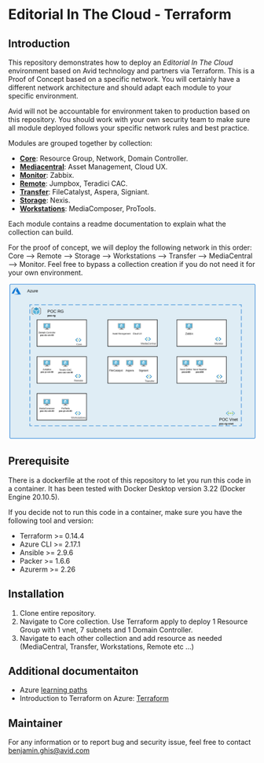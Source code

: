 # Editorial In The Cloud - Terraform

## Introduction

This repository demonstrates how to deploy an *Editorial In The Cloud* environment based on Avid technology and partners via Terraform. This is a Proof of Concept based on a specific network. You will certainly have a different network architecture and should adapt each module to your specific environment. 

Avid will not be accountable for environment taken to production based on this repository. You should work with your own security team to make sure all module deployed follows your specific network rules and best practice. 

 Modules are grouped together by collection: 

- [**Core**](https://github.com/avid-technology/VideoEditorialInTheCloud/tree/master/Avid_Edit_In_The_Cloud_Terraform/Core): Resource Group, Network, Domain Controller.
- [**Mediacentral**](https://github.com/avid-technology/VideoEditorialInTheCloud/tree/master/Avid_Edit_In_The_Cloud_Terraform/Mediacentral): Asset Management, Cloud UX.
- [**Monitor**](https://github.com/avid-technology/VideoEditorialInTheCloud/tree/master/Avid_Edit_In_The_Cloud_Terraform/Monitor): Zabbix.
- [**Remote**](https://github.com/avid-technology/VideoEditorialInTheCloud/tree/master/Avid_Edit_In_The_Cloud_Terraform/Remote): Jumpbox, Teradici CAC.
- [**Transfer**](https://github.com/avid-technology/VideoEditorialInTheCloud/tree/master/Avid_Edit_In_The_Cloud_Terraform/Transfer): FileCatalyst, Aspera, Signiant.
- [**Storage**](https://github.com/avid-technology/VideoEditorialInTheCloud/tree/master/Avid_Edit_In_The_Cloud_Terraform/Storage): Nexis.
- [**Workstations**](https://github.com/avid-technology/VideoEditorialInTheCloud/tree/master/Avid_Edit_In_The_Cloud_Terraform/Workstations): MediaComposer, ProTools.

Each module contains a readme documentation to explain what the collection can build.

For the proof of concept, we will deploy the following network in this order: Core --> Remote --> Storage --> Workstations --> Transfer --> MediaCentral --> Monitor. Feel free to bypass a collection creation if you do not need it for your own environment. 

![current + Next Version](./network.png)

## Prerequisite

There is a dockerfile at the root of this repository to let you run this code in a container. It has been tested with Docker Desktop version 3.22 (Docker Engine 20.10.5). 

If you decide not to run this code in a container, make sure you have the following tool and version: 

- Terraform >= 0.14.4
- Azure CLI >= 2.17.1
- Ansible >= 2.9.6
- Packer >= 1.6.6
- Azurerm >= 2.26

## Installation 

1. Clone entire repository.
1. Navigate to Core collection. Use Terraform apply to deploy 1 Resource Group with 1 vnet, 7 subnets and 1 Domain Controller.
1. Navigate to each other collection and add resource as needed (MediaCentral, Transfer, Workstations, Remote etc ...)  

## Additional documentaiton

- Azure [learning paths](https://docs.microsoft.com/en-us/learn/azure/)
- Introduction to Terraform on Azure: [Terraform](https://learn.hashicorp.com/tutorials/terraform/infrastructure-as-code?in=terraform/aws-get-started)

## Maintainer

For any information or to report bug and security issue, feel free to contact benjamin.ghis@avid.com 



